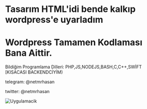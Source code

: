 # Tasarım HTML'idi bende kalkıp wordpress'e uyarladım
# Wordpress Tamamen Kodlaması Bana Aittir.
<p> Bildiğim Programlama Dilleri: PHP,JS,NODEJS,BASH,C,C++,SWİFT [KISACASI BACKENDCİYİM)
<p> telegram: @netmrhasan
<p> twitter: @netmrhasan


![Uygulamacik](https://resmim.net/f/aIyPAw.png?nocache )

